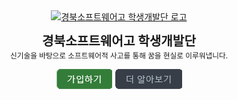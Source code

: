 <br />
<br />

<div align="center">

<a href="http://school.gyo6.net/gbsw"><img src="https://raw.github.com/GBSWHS/CI-Signature/main/symbol/symbol-only.png" alt="경북소프트웨어고 학생개발단 로고" width="100" /></a>

<b><big><big>경북소프트웨어고 학생개발단</big></big></b><br />
<small>신기술을 바탕으로 소프트웨어적 사고를 통해 꿈을 현실로 이루워냅니다.</small>

<a href="https://github.com/GBSWHS/.github/issues/new?assignees=pmh-only&labels=regist&template=regist.yml&title=%EA%B0%80%EC%9E%85%EC%8B%A0%EC%B2%AD#new_issue"><img src="https://raw.githubusercontent.com/GBSWHS/.github/main/assets/regist.png" /></a>
<a href="https://github.com/GBSWHS/.github#readme"><img src="https://raw.githubusercontent.com/GBSWHS/.github/main/assets/learn-more.png" /></a>

</div>

<br />
<br />

